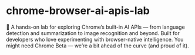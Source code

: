 # chrome-browser-ai-apis-lab
🧠 A hands-on lab for exploring Chrome’s built-in AI APIs — from language detection and summarization to image recognition and beyond. Built for developers who love experimenting with browser-native intelligence. You might need Chrome Beta — we’re a bit ahead of the curve (and proud of it).
